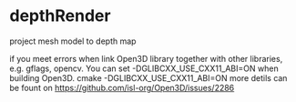 # depthRender
project mesh model to  depth map

if you meet errors when link Open3D library together with other libraries, e.g. gflags, opencv. You can set -DGLIBCXX_USE_CXX11_ABI=ON when building Open3D.
cmake -DGLIBCXX_USE_CXX11_ABI=ON
more detils can be fount on https://github.com/isl-org/Open3D/issues/2286


